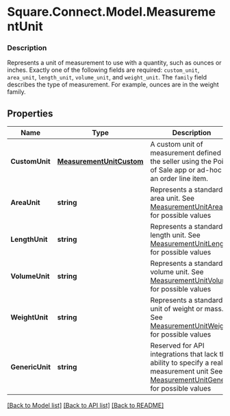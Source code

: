 # Square.Connect.Model.MeasurementUnit

### Description

Represents a unit of measurement to use with a quantity, such as ounces or inches. Exactly one of the following fields are required: `custom_unit`, `area_unit`, `length_unit`, `volume_unit`, and `weight_unit`.  The `family` field describes the type of measurement. For example, ounces are in the weight family.

## Properties

Name | Type | Description | Notes
------------ | ------------- | ------------- | -------------
**CustomUnit** | [**MeasurementUnitCustom**](MeasurementUnitCustom.md) | A custom unit of measurement defined by the seller using the Point of Sale app or ad-hoc as an order line item. | [optional] 
**AreaUnit** | **string** | Represents a standard area unit. See [MeasurementUnitArea](#type-measurementunitarea) for possible values | [optional] 
**LengthUnit** | **string** | Represents a standard length unit. See [MeasurementUnitLength](#type-measurementunitlength) for possible values | [optional] 
**VolumeUnit** | **string** | Represents a standard volume unit. See [MeasurementUnitVolume](#type-measurementunitvolume) for possible values | [optional] 
**WeightUnit** | **string** | Represents a standard unit of weight or mass. See [MeasurementUnitWeight](#type-measurementunitweight) for possible values | [optional] 
**GenericUnit** | **string** | Reserved for API integrations that lack the ability to specify a real measurement unit See [MeasurementUnitGeneric](#type-measurementunitgeneric) for possible values | [optional] 



[[Back to Model list]](../README.md#documentation-for-models) [[Back to API list]](../README.md#documentation-for-api-endpoints) [[Back to README]](../README.md)

